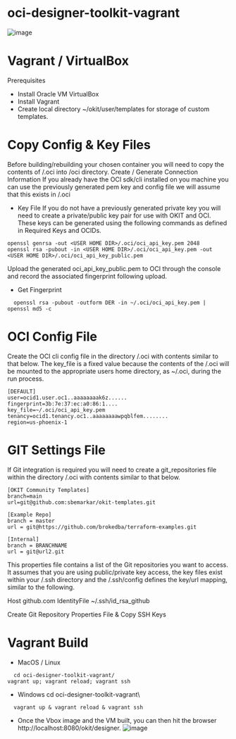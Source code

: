 # oci-designer-toolkit-vagrant
![image](https://user-images.githubusercontent.com/29458929/228986963-98e3e65e-d66a-4f7a-888a-bc4c1a5526cd.png)

# Vagrant / VirtualBox
Prerequisites
- Install Oracle VM VirtualBox
- Install Vagrant
- Create local directory ~/okit/user/templates for storage of custom templates.
# Copy Config & Key Files
Before building/rebuilding your chosen container you will need to copy the contents of <USER HOME DIR>/.oci into /oci directory.
Create / Generate Connection Information
If you already have the OCI sdk/cli installed on you machine you can use the previously generated pem key and config file we will assume that this exists in <USER HOME DIR>/.oci

- Key File
If you do not have a previously generated private key you will need to create a private/public key pair for use with OKIT and OCI. These keys can be generated using the following commands as defined in Required Keys and OCIDs.
```
openssl genrsa -out <USER HOME DIR>/.oci/oci_api_key.pem 2048   
openssl rsa -pubout -in <USER HOME DIR>/.oci/oci_api_key.pem -out <USER HOME DIR>/.oci/oci_api_key_public.pem                                  
```
  Upload the generated oci_api_key_public.pem to OCI through the console and record the associated fingerprint following upload.

- Get Fingerprint
```
  openssl rsa -pubout -outform DER -in ~/.oci/oci_api_key.pem | openssl md5 -c
```
# OCI Config File
Create the OCI cli config file in the directory <USER HOME DIR>/.oci with contents similar to that below. The key_file is a fixed value because the contents of the <USER HOME DIR>/.oci will be mounted to the appropriate users home directory, as ~/.oci, during the run process.
```
[DEFAULT]
user=ocid1.user.oc1..aaaaaaaak6z......
fingerprint=3b:7e:37:ec:a0:86:1....
key_file=~/.oci/oci_api_key.pem  
tenancy=ocid1.tenancy.oc1..aaaaaaaawpqblfem........
region=us-phoenix-1
```
 # GIT Settings File
If Git integration is required you will need to create a git_repositories file within the directory <USER HOME DIR>/.oci with contents similar to that below.
```
[OKIT Community Templates]
branch=main
url=git@github.com:sbemarkar/okit-templates.git

[Example Repo]
branch = master
url = git@https://github.com/brokedba/terraform-examples.git

[Internal]
branch = BRANCHNAME
url = git@url2.git
```
This properties file contains a list of the Git repositories you want to access. It assumes that you are using public/private key access, the key files exist within your <USER HOME DIR>/.ssh directory and the <USER HOME DIR>/.ssh/config defines the key/url mapping, similar to the following.

Host github.com
	IdentityFile ~/.ssh/id_rsa_github

Create Git Repository Properties File & Copy SSH Keys

# Vagrant Build
- MacOS / Linux
```
  cd oci-designer-toolkit-vagrant/
vagrant up; vagrant reload; vagrant ssh
```
  - Windows
cd oci-designer-toolkit-vagrant\
```
  vagrant up & vagrant reload & vagrant ssh
```
- Once the Vbox image and the VM built, you can then hit the browser 
  http://localhost:8080/okit/designer.
![image](https://user-images.githubusercontent.com/29458929/228987071-f1d46885-fa8a-4c3e-a4fa-ed0a3fc6a72b.png)
